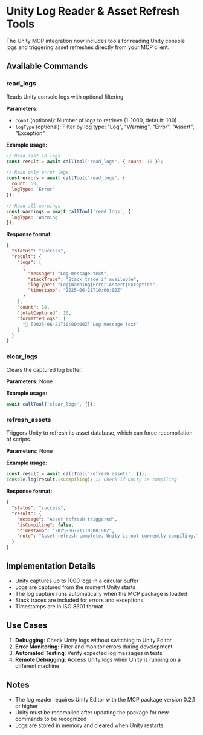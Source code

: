 # Unity Log Reader & Asset Refresh Tools

The Unity MCP integration now includes tools for reading Unity console logs and triggering asset refreshes directly from your MCP client.

## Available Commands

### read_logs
Reads Unity console logs with optional filtering.

**Parameters:**
- `count` (optional): Number of logs to retrieve (1-1000, default: 100)
- `logType` (optional): Filter by log type: "Log", "Warning", "Error", "Assert", "Exception"

**Example usage:**
```javascript
// Read last 10 logs
const result = await callTool('read_logs', { count: 10 });

// Read only error logs
const errors = await callTool('read_logs', { 
  count: 50, 
  logType: 'Error' 
});

// Read all warnings
const warnings = await callTool('read_logs', { 
  logType: 'Warning' 
});
```

**Response format:**
```json
{
  "status": "success",
  "result": {
    "logs": [
      {
        "message": "Log message text",
        "stackTrace": "Stack trace if available",
        "logType": "Log|Warning|Error|Assert|Exception",
        "timestamp": "2025-06-21T10:00:00Z"
      }
    ],
    "count": 10,
    "totalCaptured": 10,
    "formattedLogs": [
      "📝 [2025-06-21T10:00:00Z] Log message text"
    ]
  }
}
```

### clear_logs
Clears the captured log buffer.

**Parameters:** None

**Example usage:**
```javascript
await callTool('clear_logs', {});
```

### refresh_assets
Triggers Unity to refresh its asset database, which can force recompilation of scripts.

**Parameters:** None

**Example usage:**
```javascript
const result = await callTool('refresh_assets', {});
console.log(result.isCompiling); // Check if Unity is compiling
```

**Response format:**
```json
{
  "status": "success",
  "result": {
    "message": "Asset refresh triggered",
    "isCompiling": false,
    "timestamp": "2025-06-21T10:00:00Z",
    "note": "Asset refresh complete. Unity is not currently compiling."
  }
}
```

## Implementation Details

- Unity captures up to 1000 logs in a circular buffer
- Logs are captured from the moment Unity starts
- The log capture runs automatically when the MCP package is loaded
- Stack traces are included for errors and exceptions
- Timestamps are in ISO 8601 format

## Use Cases

1. **Debugging**: Check Unity logs without switching to Unity Editor
2. **Error Monitoring**: Filter and monitor errors during development
3. **Automated Testing**: Verify expected log messages in tests
4. **Remote Debugging**: Access Unity logs when Unity is running on a different machine

## Notes

- The log reader requires Unity Editor with the MCP package version 0.2.1 or higher
- Unity must be recompiled after updating the package for new commands to be recognized
- Logs are stored in memory and cleared when Unity restarts